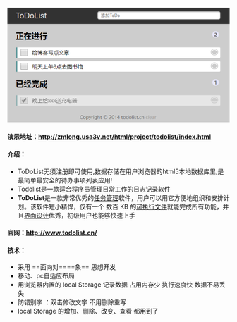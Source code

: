 ![](../../../image/project/article04.png)

#### 演示地址：http://zmlong.usa3v.net/html/project/todolist/index.html

#### 介绍：

- ToDoList无须注册即可使用,数据存储在用户浏览器的html5本地数据库里,是最简单最安全的待办事项列表应用!
- Todolist是一款适合程序员管理日常工作的日志记录软件
- **ToDoList**是一款非常优秀的[任务管理](https://baike.baidu.com/item/任务管理/10163240)软件，用户可以用它方便地组织和安排计划。该软件短小精悍，仅有一个 数百 KB 的[可执行文件](https://baike.baidu.com/item/可执行文件)就能完成所有功能，并且[界面设计](https://baike.baidu.com/item/界面设计/2155896)优秀，初级用户也能够快速上手

#### 官网：http://www.todolist.cn/

#### 技术：

- 采用 ==面向对====象== 思想开发
- 移动、pc自适应布局
- 用浏览器内置的 local Storage 记录数据 占用内存少 执行速度快 数据不易丢失
- 防错别字 ：双击修改文字 不用删除重写
- local Storage 的增加、删除、改变、查看 都用到了